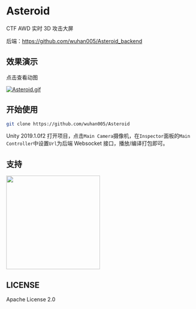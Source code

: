 # Asteroid
CTF AWD 实时 3D 攻击大屏

后端：https://github.com/wuhan005/Asteroid_backend

## 效果演示
点击查看动图

[![Asteroid.gif](https://img.cdn.n3ko.co/lsky/2020/05/23/191b504f48e55.png)](https://p.github.red/Asteroid.gif)


## 开始使用
```bash
git clone https://github.com/wuhan005/Asteroid
```
Unity 2019.1.0f2 打开项目，点击`Main Camera`摄像机，在`Inspector`面板的`Main Controller`中设置`Url`为后端 Websocket 接口，播放/编译打包即可。

## 支持
<img src="https://img.cdn.n3ko.co/lsky/2020/05/23/b6db2d0e32963.png" width=250px/>


## LICENSE
Apache License 2.0
